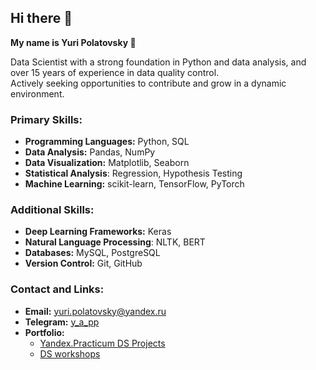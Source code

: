 ## Hi there 👋

**My name is Yuri Polatovsky 🙋**

Data Scientist with a strong foundation in Python and data analysis, and over 15 years of experience in data quality control. <br>
Actively seeking opportunities to contribute and grow in a dynamic environment.

### **Primary Skills:**

- **Programming Languages:** Python, SQL
- **Data Analysis:** Pandas, NumPy
- **Data Visualization:** Matplotlib, Seaborn
- **Statistical Analysis**: Regression, Hypothesis Testing
- **Machine Learning:** scikit-learn, TensorFlow, PyTorch


### **Additional Skills:**
- **Deep Learning Frameworks:** Keras
- **Natural Language Processing**: NLTK, BERT
- **Databases:** MySQL, PostgreSQL
- **Version Control:** Git, GitHub

### **Contact and Links:**

- **Email:** [yuri.polatovsky@yandex.ru](mailto:yuri.polatovsky@yandex.ru)
- **Telegram:** [y_a_pp](https://t.me/y_a_pp)
- **Portfolio:**
   - [Yandex.Practicum DS Projects](https://github.com/y-a-p/ds_portfolio)
   - [DS workshops](https://github.com/y-a-p/ds_workshops)
